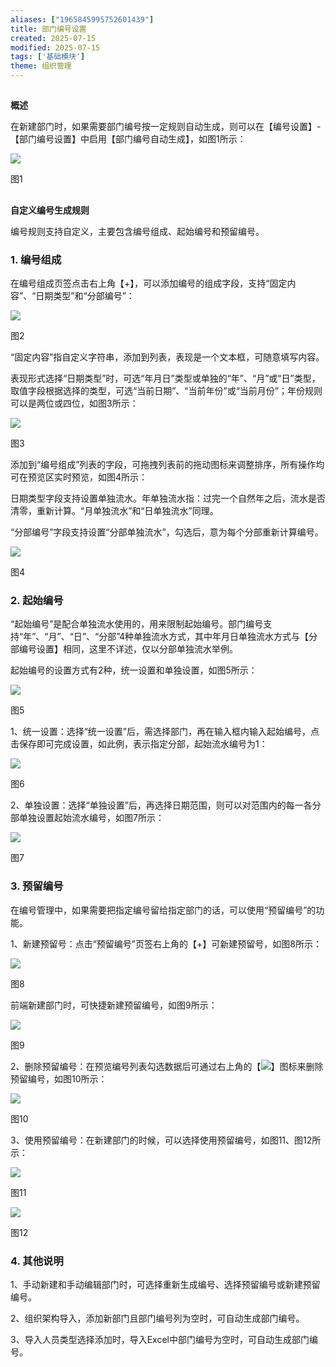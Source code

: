```yaml
---
aliases: ["1965845995752601439"]
title: 部门编号设置
created: 2025-07-15
modified: 2025-07-15
tags: ['基础模块']
theme: 组织管理
---
```


##

**概述**

在新建部门时，如果需要部门编号按一定规则自动生成，则可以在【编号设置】-【部门编号设置】中启用【部门编号自动生成】，如图1所示：

![](https://myhelpdoc.oss-cn-heyuan.aliyuncs.com/mdimages/5bb9df70657cba239b11b9faf05cbada.jpg)

图1

##

**自定义编号生成规则**

编号规则支持自定义，主要包含编号组成、起始编号和预留编号。

### 1. **编号组成**

在编号组成页签点击右上角【+】，可以添加编号的组成字段，支持“固定内容”、“日期类型”和“分部编号”：

![](https://myhelpdoc.oss-cn-heyuan.aliyuncs.com/mdimages/0804efa52f3ffc2eb1d73c8952168d25.jpg)

图2

“固定内容”指自定义字符串，添加到列表，表现是一个文本框，可随意填写内容。

表现形式选择“日期类型”时，可选“年月日”类型或单独的“年”、“月”或“日”类型，取值字段根据选择的类型，可选“当前日期”、“当前年份”或“当前月份”；年份规则可以是两位或四位，如图3所示：

![](https://myhelpdoc.oss-cn-heyuan.aliyuncs.com/mdimages/6fe1afa1311a7bd667731a0284c9fad0.jpg)

图3

添加到“编号组成”列表的字段，可拖拽列表前的拖动图标来调整排序，所有操作均可在预览区实时预览，如图4所示：

日期类型字段支持设置单独流水。年单独流水指：过完一个自然年之后，流水是否清零，重新计算。“月单独流水”和“日单独流水”同理。

“分部编号”字段支持设置“分部单独流水”，勾选后，意为每个分部重新计算编号。

![](https://myhelpdoc.oss-cn-heyuan.aliyuncs.com/mdimages/9a877d99377e3c839392cef4bf7d9217.jpg)

图4

### 2. **起始编号**

“起始编号”是配合单独流水使用的，用来限制起始编号。部门编号支持“年”、“月”、“日”、“分部”4种单独流水方式，其中年月日单独流水方式与【分部编号设置】相同，这里不详述，仅以分部单独流水举例。

起始编号的设置方式有2种，统一设置和单独设置，如图5所示：

![](https://myhelpdoc.oss-cn-heyuan.aliyuncs.com/mdimages/1d05b4e5592a4d5feb1009dfb14a1031.jpg)

图5

1、统一设置：选择“统一设置”后，需选择部门，再在输入框内输入起始编号，点击保存即可完成设置，如此例，表示指定分部，起始流水编号为1：

![](https://myhelpdoc.oss-cn-heyuan.aliyuncs.com/mdimages/c79339d0491f3d5c4c7b81083a7d89aa.jpg)

图6

2、单独设置：选择“单独设置”后，再选择日期范围，则可以对范围内的每一各分部单独设置起始流水编号，如图7所示：

![](https://myhelpdoc.oss-cn-heyuan.aliyuncs.com/mdimages/2c719919f66476e1f1c42441c6e5a834.jpg)

图7

### 3. **预留编号**

在编号管理中，如果需要把指定编号留给指定部门的话，可以使用“预留编号”的功能。

1、新建预留号：点击“预留编号”页签右上角的【+】可新建预留号，如图8所示：

![](https://myhelpdoc.oss-cn-heyuan.aliyuncs.com/mdimages/6552c7450114fa837aae56ccc01b1f36.jpg)

图8

前端新建部门时，可快捷新建预留编号，如图9所示：

![](https://myhelpdoc.oss-cn-heyuan.aliyuncs.com/mdimages/e066c8a5291d9f15c9aa5fcfbb025d7f.jpg)

图9

2、删除预留编号：在预览编号列表勾选数据后可通过右上角的【![](https://myhelpdoc.oss-cn-heyuan.aliyuncs.com/mdimages/87d90a29c7fe0eaa24e3e2336221a0c1.jpg)】图标来删除预留编号，如图10所示：

![](https://myhelpdoc.oss-cn-heyuan.aliyuncs.com/mdimages/4fd5763ca48af58272ea47518a98c55c.jpg)

图10

3、使用预留编号：在新建部门的时候，可以选择使用预留编号，如图11、图12所示：

![](https://myhelpdoc.oss-cn-heyuan.aliyuncs.com/mdimages/a237418aedb1ea9801b84e69f2cc6789.jpg)

图11

![](https://myhelpdoc.oss-cn-heyuan.aliyuncs.com/mdimages/b47ecbfee2035e6082e6571c6be21144.jpg)

图12

### 4. **其他说明**

1、手动新建和手动编辑部门时，可选择重新生成编号、选择预留编号或新建预留编号。

2、组织架构导入，添加新部门且部门编号列为空时，可自动生成部门编号。

3、导入人员类型选择添加时，导入Excel中部门编号为空时，可自动生成部门编号。

